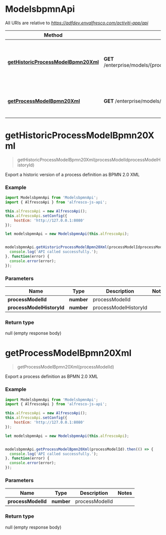 # ModelsbpmnApi

All URIs are relative to *https://adfdev.envalfresco.com/activiti-app/api*

Method | HTTP request | Description
------------- | ------------- | -------------
[**getHistoricProcessModelBpmn20Xml**](ModelsbpmnApi.md#getHistoricProcessModelBpmn20Xml) | **GET** /enterprise/models/{processModelId}/history/{processModelHistoryId}/bpmn20 | Export a historic version of a process definition as BPMN 2.0 XML
[**getProcessModelBpmn20Xml**](ModelsbpmnApi.md#getProcessModelBpmn20Xml) | **GET** /enterprise/models/{processModelId}/bpmn20 | Export a process definition as BPMN 2.0 XML


<a name="getHistoricProcessModelBpmn20Xml"></a>
# **getHistoricProcessModelBpmn20Xml**
> getHistoricProcessModelBpmn20Xml(processModelIdprocessModelHistoryId)

Export a historic version of a process definition as BPMN 2.0 XML

### Example
```javascript
import ModelsbpmnApi from 'ModelsbpmnApi';
import { AlfrescoApi } from 'alfresco-js-api';

this.alfrescoApi = new AlfrescoApi();
this.alfrescoApi.setConfig({
    hostEcm: 'http://127.0.0.1:8080'
});

let modelsbpmnApi = new ModelsbpmnApi(this.alfrescoApi);


modelsbpmnApi.getHistoricProcessModelBpmn20Xml(processModelIdprocessModelHistoryId).then(() => {
  console.log('API called successfully.');
}, function(error) {
  console.error(error);
});

```

### Parameters

Name | Type | Description  | Notes
------------- | ------------- | ------------- | -------------
 **processModelId** | **number**| processModelId | 
 **processModelHistoryId** | **number**| processModelHistoryId | 

### Return type

null (empty response body)

<a name="getProcessModelBpmn20Xml"></a>
# **getProcessModelBpmn20Xml**
> getProcessModelBpmn20Xml(processModelId)

Export a process definition as BPMN 2.0 XML

### Example
```javascript
import ModelsbpmnApi from 'ModelsbpmnApi';
import { AlfrescoApi } from 'alfresco-js-api';

this.alfrescoApi = new AlfrescoApi();
this.alfrescoApi.setConfig({
    hostEcm: 'http://127.0.0.1:8080'
});

let modelsbpmnApi = new ModelsbpmnApi(this.alfrescoApi);


modelsbpmnApi.getProcessModelBpmn20Xml(processModelId).then(() => {
  console.log('API called successfully.');
}, function(error) {
  console.error(error);
});

```

### Parameters

Name | Type | Description  | Notes
------------- | ------------- | ------------- | -------------
 **processModelId** | **number**| processModelId | 

### Return type

null (empty response body)


